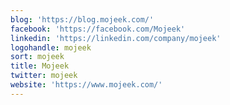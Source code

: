 ```yaml
---
blog: 'https://blog.mojeek.com/'
facebook: 'https://facebook.com/Mojeek'
linkedin: 'https://linkedin.com/company/mojeek'
logohandle: mojeek
sort: mojeek
title: Mojeek
twitter: mojeek
website: 'https://www.mojeek.com/'
---
```


